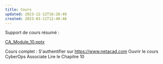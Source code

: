 ```yaml
---
title: Cours
updated: 2023-12-12T16:28:49
created: 2023-03-11T12:40:48
---
```


Support de cours résumé :

[CA_Module_10.pptx](https://groupesb-my.sharepoint.com/:p:/g/personal/arthur_trouillon_saint-benigne_fr/EaFy392zyZpDlrnT8sm3Y1QBsm6aGnb8G-xHNSH1PKBR3g)

Cours complet :
S'authentifier sur <https://www.netacad.com>
Ouvrir le cours CyberOps Associate
Lire le Chapitre 10
